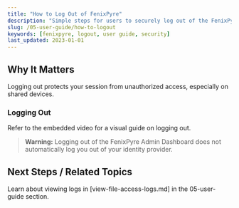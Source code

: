 ```yaml
---
title: "How to Log Out of FenixPyre"
description: "Simple steps for users to securely log out of the FenixPyre dashboard or agent."
slug: /05-user-guide/how-to-logout
keywords: [fenixpyre, logout, user guide, security]
last_updated: 2023-01-01
---
```


## Why It Matters
Logging out protects your session from unauthorized access, especially on shared devices.

### Logging Out
Refer to the embedded video for a visual guide on logging out.

<!-- VIDEO: ./media/05-user-guide/logout-demo.mp4 | Alt: Walkthrough of the logout process | Duration: 30s -->

> **Warning:** Logging out of the FenixPyre Admin Dashboard does not automatically log you out of your identity provider.

## Next Steps / Related Topics
Learn about viewing logs in [view-file-access-logs.md] in the 05-user-guide section.
